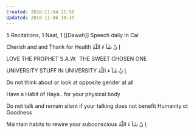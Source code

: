 ```yaml
---
Created: 2018-11-04 21:50
Updated: 2018-11-06 10:39
---
```



5 Recitations, 1 Naat, 1 [[Dawah]] Speech daily in Cal

Cherish and and Thank for Health اِ نْ شَآ ءَ اللّهُ

LOVE THE PROPHET S.A.W.  THE SWEET CHOSEN ONE

UNIVERSITY STUFF IN UNIVERSITY اِ نْ شَآ ءَ اللّهُ.

Do not think about or look at opposite gender at all

Have a Habit of Haya.. for your physical body

Do not talk and remain silent if your talking does not benefit Humanity ot Goodness

Maintain habits to rewire your subconscious اِ نْ شَآ ءَ اللّهُ.